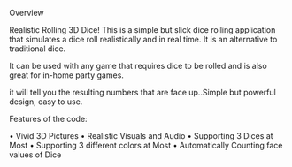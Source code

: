 Overview

Realistic Rolling 3D Dice!
This is a simple but slick dice rolling application that simulates a dice roll realistically and in real time. It is an alternative to traditional dice.

It can be used with any game that requires dice to be rolled and is also great for in-home party games. 

 it will tell you the resulting numbers that are face up..Simple but powerful design, easy to use.

Features of the code:

•	Vivid 3D Pictures
•	Realistic Visuals and Audio
•	Supporting 3 Dices at Most
•	Supporting 3 different colors at Most
•	Automatically Counting face values of Dice
